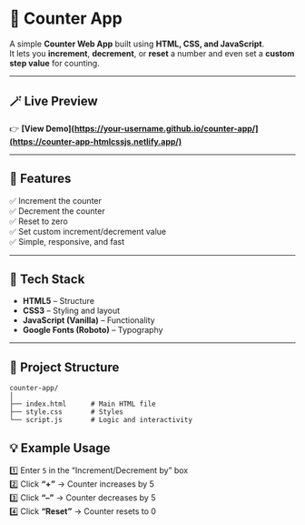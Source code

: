 # 🔢 Counter App

A simple **Counter Web App** built using **HTML, CSS, and JavaScript**.  
It lets you **increment**, **decrement**, or **reset** a number and even set a **custom step value** for counting.

---

## 🪄 Live Preview

👉 **[View Demo](https://your-username.github.io/counter-app/](https://counter-app-htmlcssjs.netlify.app/)**  

---

## 🚀 Features

✅ Increment the counter  
✅ Decrement the counter  
✅ Reset to zero  
✅ Set custom increment/decrement value  
✅ Simple, responsive, and fast  

---

## 🧩 Tech Stack

- **HTML5** – Structure  
- **CSS3** – Styling and layout  
- **JavaScript (Vanilla)** – Functionality  
- **Google Fonts (Roboto)** – Typography

---

## 📁 Project Structure

```
counter-app/
│
├── index.html      # Main HTML file
├── style.css       # Styles
└── script.js       # Logic and interactivity
```

## 💡 Example Usage

1️⃣ Enter `5` in the “Increment/Decrement by” box  
2️⃣ Click **“+”** → Counter increases by 5  
3️⃣ Click **“–”** → Counter decreases by 5  
4️⃣ Click **“Reset”** → Counter resets to 0  
